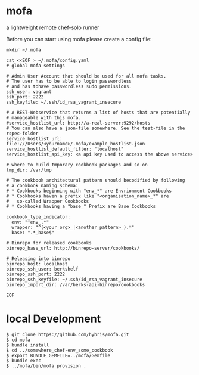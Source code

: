# mofa
a lightweight remote chef-solo runner

Before you can start using mofa please create a config file:

    mkdir ~/.mofa

    cat <<EOF > ~/.mofa/config.yaml
    # global mofa settings

    # Admin User Account that should be used for all mofa tasks.
    # The user has to be able to login passwordless
    # and has tohave passwordless sudo permissions.
    ssh_user: vagrant
    ssh_port: 2222
    ssh_keyfile: ~/.ssh/id_rsa_vagrant_insecure

    # A REST-Webservice that returns a list of hosts that are potentially
    # manageable with this mofa.
    #service_hostlist_url: http://a-real-server:9292/hosts
    # You can also have a json-file somewhere. See the test-file in the rspec-folder
    service_hostlist_url: file:///Users/<yourname>/.mofa/example_hostlist.json
    service_hostlist_default_filter: "localhost"
    service_hostlist_api_key: <a api key used to access the above service>

    # where to build tmporary cookbook packages and so on
    tmp_dir: /var/tmp

    # The cookbook architectural pattern should becodified by following
    # a cookbook naming schema:
    # * Cookbooks beginning with "env_*" are Envrionment Cookbooks
    # * Cookbooks haven a prefix like "<organisation_name>_*" are
    #   so-called Wrapper Cookbooks
    # * Cookbooks having a "base_" Prefix are Base Cookbooks

    cookbook_type_indicator:
      env: "^env_.*"
      wrapper: "^(<your_org>_|<another_pattern>_).*"
      base: ".*_base$"

    # Binrepo for released cookbooks
    binrepo_base_url: http://binrepo-server/cookbooks/

    # Releasing into binrepo
    binrepo_host: localhost
    binrepo_ssh_user: berkshelf
    binrepo_ssh_port: 2222
    binrepo_ssh_keyfile: ~/.ssh/id_rsa_vagrant_insecure
    binrepo_import_dir: /var/berks-api-binrepo/cookbooks

    EOF

# local Development

    $ git clone https://github.com/hybris/mofa.git
    $ cd mofa
    $ bundle install
    $ cd ../somewhere_chef-env_some_cookbook
    $ export BUNDLE_GEMFILE=../mofa/Gemfile
    $ bundle exec
    $ ../mofa/bin/mofa provision .
